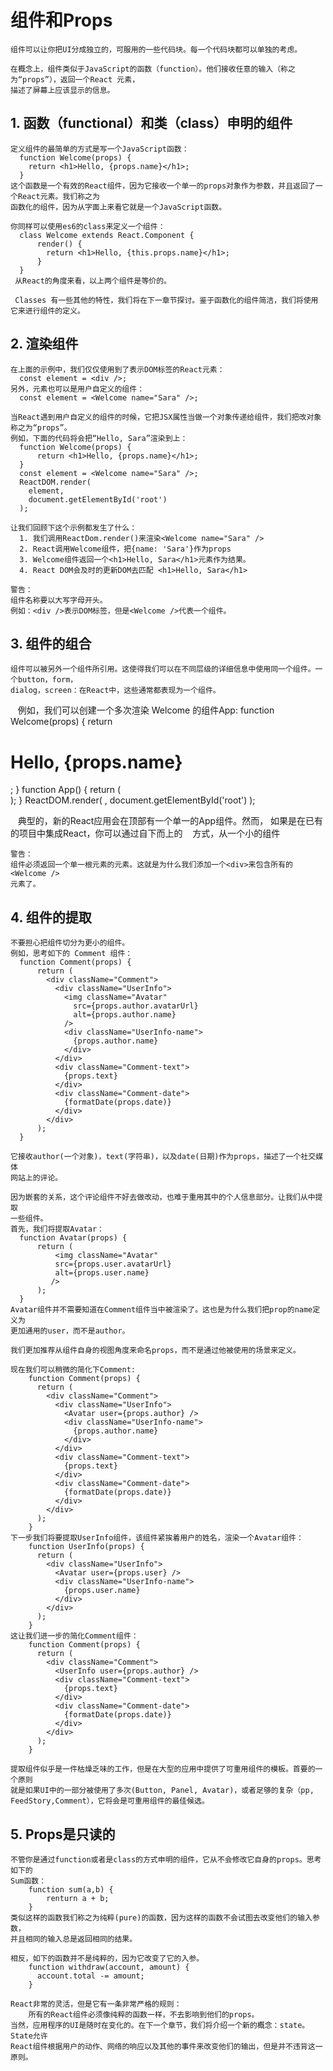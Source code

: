# 组件和Props
    组件可以让你把UI分成独立的，可服用的一些代码块。每一个代码块都可以单独的考虑。
    
    在概念上，组件类似于JavaScript的函数（function）。他们接收任意的输入（称之为“props”），返回一个React 元素，
    描述了屏幕上应该显示的信息。
    
## 1. 函数（functional）和类（class）申明的组件
    定义组件的最简单的方式是写一个JavaScript函数：
      function Welcome(props) {
        return <h1>Hello, {props.name}</h1>;
      }
    这个函数是一个有效的React组件，因为它接收一个单一的props对象作为参数，并且返回了一个React元素。我们称之为
    函数化的组件，因为从字面上来看它就是一个JavaScript函数。
    
    你同样可以使用es6的class来定义一个组件：
      class Welcome extends React.Component {
          render() {
            return <h1>Hello, {this.props.name}</h1>;
          }
      }
     从React的角度来看，以上两个组件是等价的。
     
     Classes 有一些其他的特性，我们将在下一章节探讨。鉴于函数化的组件简洁，我们将使用它来进行组件的定义。
     
## 2. 渲染组件
    在上面的示例中，我们仅仅使用到了表示DOM标签的React元素：
      const element = <div />;
    另外，元素也可以是用户自定义的组件：
      const element = <Welcome name="Sara" />;
    
    当React遇到用户自定义的组件的时候，它把JSX属性当做一个对象传递给组件，我们把改对象称之为“props”。
    例如，下面的代码将会把“Hello, Sara”渲染到上：
      function Welcome(props) {
          return <h1>Hello, {props.name}</h1>;
      }
      const element = <Welcome name="Sara" />;
      ReactDOM.render(
        element,
        document.getElementById('root')
      );
    
    让我们回顾下这个示例都发生了什么：
      1. 我们调用ReactDom.render()来渲染<Welcome name="Sara" />
      2. React调用Welcome组件，把{name: 'Sara'}作为props
      3. Welcome组件返回一个<h1>Hello, Sara</h1>元素作为结果。
      4. React DOM会及时的更新DOM去匹配 <h1>Hello, Sara</h1>
      
    警告： 
    组件名称要以大写字母开头。
    例如：<div />表示DOM标签，但是<Welcome />代表一个组件。
    
## 3. 组件的组合
    组件可以被另外一个组件所引用。这使得我们可以在不同层级的详细信息中使用同一个组件。一个button，form，
    dialog，screen：在React中，这些通常都表现为一个组件。
    
    例如，我们可以创建一个多次渲染 Welcome 的组件App:
      function Welcome(props) {
        return <h1>Hello, {props.name}</h1>;
      }
      function App() {
          return (
            <div>
              <Welcome name="Sara" />
              <Welcome name="Cahal" />
              <Welcome name="Edite" />
            </div>
          );
      }
      ReactDOM.render(
          <App />,
          document.getElementById('root')
      );
       
    典型的，新的React应用会在顶部有一个单一的App组件。然而， 如果是在已有的项目中集成React，你可以通过自下而上的
    方式，从一个小的组件
    
    警告： 
    组件必须返回一个单一根元素的元素。这就是为什么我们添加一个<div>来包含所有的<Welcome />
    元素了。

## 4. 组件的提取
    不要担心把组件切分为更小的组件。
    例如，思考如下的 Comment 组件：
      function Comment(props) {
          return (
            <div className="Comment">
              <div className="UserInfo">
                <img className="Avatar"
                  src={props.author.avatarUrl}
                  alt={props.author.name}
                />
                <div className="UserInfo-name">
                  {props.author.name}
                </div>
              </div>
              <div className="Comment-text">
                {props.text}
              </div>
              <div className="Comment-date">
                {formatDate(props.date)}
              </div>
            </div>
          );
      }

    它接收author(一个对象)，text(字符串)，以及date(日期)作为props，描述了一个社交媒体
    网站上的评论。

    因为嵌套的关系，这个评论组件不好去做改动，也难于重用其中的个人信息部分。让我们从中提取
    一些组件。
    首先，我们将提取Avatar：
      function Avatar(props) {
          return (
              <img className="Avatar"
              src={props.user.avatarUrl}
              alt={props.user.name}
             />
          );
      }
    Avatar组件并不需要知道在Comment组件当中被渲染了。这也是为什么我们把prop的name定义为
    更加通用的user，而不是author。

    我们更加推荐从组件自身的视图角度来命名props，而不是通过他被使用的场景来定义。

    现在我们可以稍微的简化下Comment:
        function Comment(props) {
          return (
            <div className="Comment">
              <div className="UserInfo">
                <Avatar user={props.author} />
                <div className="UserInfo-name">
                  {props.author.name}
                </div>
              </div>
              <div className="Comment-text">
                {props.text}
              </div>
              <div className="Comment-date">
                {formatDate(props.date)}
              </div>
            </div>
          );
        }
    下一步我们将要提取UserInfo组件，该组件紧挨着用户的姓名，渲染一个Avatar组件：
        function UserInfo(props) {
          return (
            <div className="UserInfo">
              <Avatar user={props.user} />
              <div className="UserInfo-name">
                {props.user.name}
              </div>
            </div>
          );
        }
    这让我们进一步的简化Comment组件：
        function Comment(props) {
          return (
            <div className="Comment">
              <UserInfo user={props.author} />
              <div className="Comment-text">
                {props.text}
              </div>
              <div className="Comment-date">
                {formatDate(props.date)}
              </div>
            </div>
          );
        }

    提取组件似乎是一件枯燥乏味的工作，但是在大型的应用中提供了可重用组件的模板。首要的一个原则
    就是如果UI中的一部分被使用了多次(Button, Panel, Avatar)，或者足够的复杂（pp, 
    FeedStory,Comment），它将会是可重用组件的最佳候选。

## 5. Props是只读的
    不管你是通过function或者是class的方式申明的组件，它从不会修改它自身的props。思考如下的
    Sum函数：
        function sum(a,b) {
            renturn a + b;
        }  
    类似这样的函数我们称之为纯粹(pure)的函数，因为这样的函数不会试图去改变他们的输入参数，
    并且相同的输入总是返回相同的结果。

    相反，如下的函数并不是纯粹的，因为它改变了它的入参。
        function withdraw(account, amount) {
          account.total -= amount;
        }
    
    React非常的灵活，但是它有一条非常严格的规则：
        所有的React组件必须像纯粹的函数一样，不去影响到他们的props。
    当然，应用程序的UI是随时在变化的。在下一个章节，我们将介绍一个新的概念：state。State允许
    React组件根据用户的动作、网络的响应以及其他的事件来改变他们的输出，但是并不违背这一原则。
    
    
    
    
